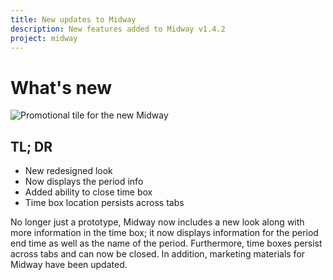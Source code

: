 ```yaml
---
title: New updates to Midway
description: New features added to Midway v1.4.2
project: midway
---
```

# What's new
![Promotional tile for the new Midway](https://lh3.googleusercontent.com/uVkgQSWu3w64zeFTmN0FFOTEKv85_Xy_wIaAmTMj7VgPFUAC9h_Q0AZ3MvGiOQ4qnINR7GB9Kvw=w640-h400-e365)

## TL; DR
 * New redesigned look
 * Now displays the period info
 * Added ability to close time box
 * Time box location persists across tabs

No longer just a prototype, Midway now includes a new look along with more information in the time box; it now displays information for the period end time as well as the name of the period. Furthermore, time boxes persist across tabs and can now be closed. In addition, marketing materials for Midway have been updated.
